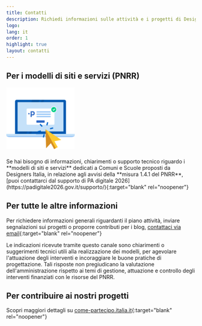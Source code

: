 ```yaml
---
title: Contatti
description: Richiedi informazioni sulle attività e i progetti di Designers Italia
logo:
lang: it
order: 1
highlight: true
layout: contatti
---
```


## Per i modelli di siti e servizi (PNRR)

<img src="/assets/images/modelli/pad2026-C.svg" alt="" style="height: 164px; display:block; margin-bottom:24px">
Se hai bisogno di informazioni, chiarimenti o supporto tecnico riguardo i **modelli di siti e servizi** dedicati a Comuni e Scuole proposti da Designers Italia, in relazione agli avvisi della **misura 1.4.1 del PNRR**, [puoi contattarci dal supporto di PA digitale 2026](https://padigitale2026.gov.it/supporto/){:target="blank" rel="noopener"}

## Per tutte le altre informazioni

Per richiedere informazioni generali riguardanti il piano attività, inviare segnalazioni sui progetti o proporre contributi per i blog, [contattaci via email](mailto:contatti@designers.italia.it){:target="blank" rel="noopener"}

Le indicazioni ricevute tramite questo canale sono chiarimenti o suggerimenti tecnici utili alla realizzazione dei modelli, per agevolare l'attuazione degli interventi e incoraggiare le buone pratiche di progettazione. Tali risposte non pregiudicano la valutazione dell'amministrazione rispetto ai temi di gestione, attuazione e controllo degli interventi finanziati con le risorse del PNRR.

## Per contribuire ai nostri progetti

Scopri maggiori dettagli su [come-partecipo.italia.it](https://come-partecipo.italia.it){:target="blank" rel="noopener"}
